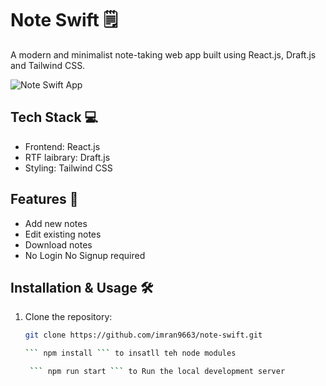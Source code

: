 # Note Swift 🗒️

A modern and minimalist note-taking web app built using React.js, Draft.js and Tailwind CSS.

![Note Swift App](./public/favicon.ico)

## Tech Stack 💻

- Frontend: React.js 
- RTF laibrary: Draft.js
- Styling: Tailwind CSS

## Features 🎯

- Add new notes
- Edit existing notes
- Download notes 
- No Login No Signup required

## Installation & Usage 🛠️

1. Clone the repository:

   ```bash
   git clone https://github.com/imran9663/note-swift.git

   ``` npm install ``` to insatll teh node modules

    ``` npm run start ``` to Run the local development server
